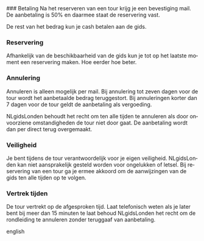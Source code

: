 <div lang="nl">
### Betaling
Na het reserveren van een tour krijg je een bevestiging mail.
De aanbetaling is 50% en daarmee staat de reservering vast.

De rest van het bedrag kun je cash betalen aan de gids.

### Reservering
Afhankelijk van de beschikbaarheid van de gids kun je tot op het laatste moment
een reservering maken. Hoe eerder hoe beter.

### Annulering
Annuleren is alleen mogelijk per mail. Bij annulering tot zeven dagen voor
de tour wordt het aanbetaalde bedrag teruggestort. Bij annuleringen
korter dan 7 dagen voor de tour geldt de aanbetaling als vergoeding.

NLgidsLonden behoudt het recht om ten alle tijden te annuleren als door
onvoorziene omstandigheden de tour niet door gaat. De aanbetaling wordt dan per
direct terug overgemaakt.

### Veiligheid 
Je bent tijdens de tour verantwoordelijk voor je eigen veiligheid. NLgidsLonden kan niet aansprakelijk gesteld worden voor ongelukken of letsel. Bij reservering van een tour ga je ermee akkoord om de aanwijzingen van de gids ten alle tijden op te volgen. 

### Vertrek tijden
De tour vertrekt op de afgesproken tijd. Laat telefonisch weten als je later bent bij meer dan 15 minuten te laat behoud NLgidsLonden het recht om de rondleiding te annuleren zonder teruggaaf van aanbetaling.
</div>

<div lang="en">
english
</div>
